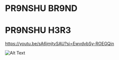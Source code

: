 # PR9NSHU BR9ND
# PR9NSHU H3R3
https://youtu.be/sA6jmjtvSAU?si=EwvdvbSy-ROEGQin

![Alt Text](https://i.imgur.com/GItqLpN.jpeg)

